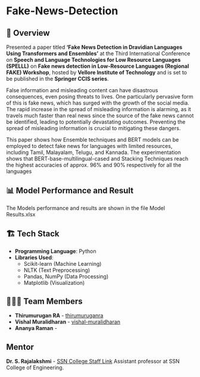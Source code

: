 # Fake-News-Detection

## 📌 Overview
Presented a paper titled **‘Fake News Detection in Dravidian Languages Using Transformers and Ensembles’** at the Third International Conference on **Speech and Language Technologies for Low Resource Languages (SPELLL)** on **Fake news detection in Low-Resource Languages (Regional FAKE) Workshop**, hosted by **Vellore Institute of Technology** and is set to be published in the **Springer CCIS series**.

False information and misleading content can have disastrous consequences, even posing threats to lives. One particularly pervasive form of this is fake news, which has surged with the growth of the social media. The rapid increase in the spread of misleading information is alarming, as it travels much faster than real news since the source of the fake news cannot be identified, leading to potentially devastating outcomes. Preventing the spread of misleading information is crucial to mitigating these dangers.

This paper shows how Ensemble techniques and BERT models can be employed to detect fake news for languages
with limited resources, including Tamil, Malayalam, Telugu, and Kannada. The experimentation shows that BERT-base-multilingual-cased and Stacking Techniques reach the highest accuracies of approx. 96% and 90% respectively for all the languages

## 📊 Model Performance and Result
The Models performance and results are shown in the file Model Results.xlsx

## 🏗️ Tech Stack
- **Programming Language**: Python
- **Libraries Used**:
  - Scikit-learn (Machine Learning)
  - NLTK (Text Preprocessing)
  - Pandas, NumPy (Data Processing)
  - Matplotlib (Visualization)
 
## 🧑‍🤝‍🧑 Team Members
- **Thirumurugan RA** - [thirumuruganra](https://github.com/thirumuruganra/)
- **Vishal Muralidharan** - [vishal-muralidharan](https://github.com/vishal-muralidharan)
- **Ananya Raman** - 

## Mentor
**Dr. S. Rajalakshmi** - [SSN College Staff Link](https://www.ssn.edu.in/staff-members/ms-s-rajalakshmi/) Assistant professor at SSN College of Engineering.
